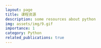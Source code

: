 ```yaml
---
layout: page
title: 课程资源
description: some resources about python
img: assets/img/9.gif
importance: 1
category: Python
related_publications: true
---
```

